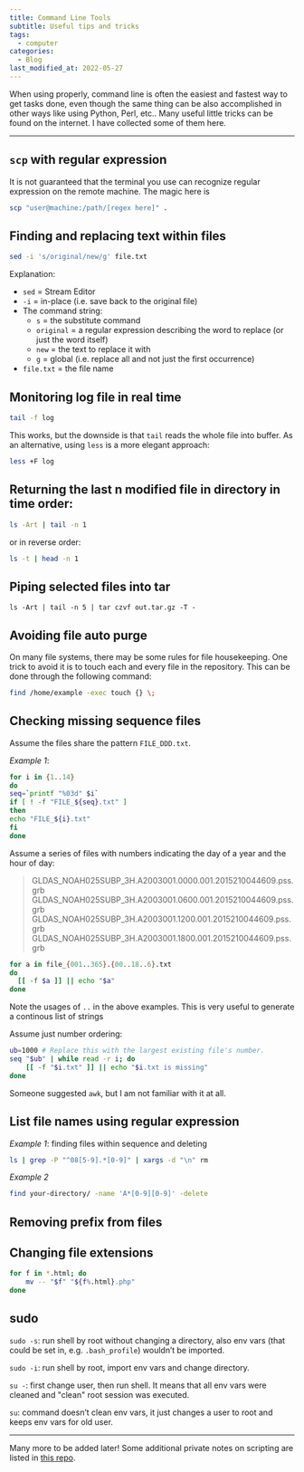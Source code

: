 ```yaml
---
title: Command Line Tools
subtitle: Useful tips and tricks
tags:
  - computer
categories:
  - Blog
last_modified_at: 2022-05-27
---
```


When using properly, command line is often the easiest and fastest way to get tasks done, even though the same thing can be also accomplished in other ways like using Python, Perl, etc..
Many useful little tricks can be found on the internet. I have collected some of them here.

---

## `scp` with regular expression

It is not guaranteed that the terminal you use can recognize regular expression on the remote machine. The magic here is

```sh
scp "user@machine:/path/[regex here]" .
```

## Finding and replacing text within files

```sh
sed -i 's/original/new/g' file.txt
```

Explanation:

  * `sed` = Stream Editor
  * `-i` = in-place (i.e. save back to the original file)
  * The command string:
    * `s` = the substitute command
    * `original` = a regular expression describing the word to replace (or just the word itself)
    * `new` = the text to replace it with
    * `g` = global (i.e. replace all and not just the first occurrence)
  * `file.txt` = the file name

## Monitoring log file in real time

```sh
tail -f log
```

This works, but the downside is that `tail` reads the whole file into buffer. As an alternative, using `less` is a more elegant approach:

```sh
less +F log
```

## Returning the last n modified file in directory in time order:

```sh
ls -Art | tail -n 1
```

or in reverse order:

```sh
ls -t | head -n 1
```

## Piping selected files into tar

```
ls -Art | tail -n 5 | tar czvf out.tar.gz -T -
```

## Avoiding file auto purge
On many file systems, there may be some rules for file housekeeping. One trick to avoid it is to touch each and every file in the repository. This can be done through the following command:

```sh
find /home/example -exec touch {} \;
```

## Checking missing sequence files

Assume the files share the pattern `FILE_DDD.txt`.

*Example 1*:

```sh
for i in {1..14}
do
seq=`printf "%03d" $i`
if [ ! -f "FILE_${seq}.txt" ]
then
echo "FILE_${i}.txt"
fi
done
```

Assume a series of files with numbers indicating the day of a year and the hour of day:
> GLDAS_NOAH025SUBP_3H.A2003001.0000.001.2015210044609.pss.grb
> GLDAS_NOAH025SUBP_3H.A2003001.0600.001.2015210044609.pss.grb
> GLDAS_NOAH025SUBP_3H.A2003001.1200.001.2015210044609.pss.grb
> GLDAS_NOAH025SUBP_3H.A2003001.1800.001.2015210044609.pss.grb

```sh
for a in file_{001..365}.{00..18..6}.txt
do
  [[ -f $a ]] || echo "$a"
done
```

Note the usages of `..` in the above examples. This is very useful to generate a continous list of strings

Assume just number ordering:

```sh
ub=1000 # Replace this with the largest existing file's number.
seq "$ub" | while read -r i; do
    [[ -f "$i.txt" ]] || echo "$i.txt is missing"
done
```

Someone suggested `awk`, but I am not familiar with it at all.

## List file names using regular expression

*Example 1*: finding files within sequence and deleting

```sh
ls | grep -P "^08[5-9].*[0-9]" | xargs -d "\n" rm
```

*Example 2*

```sh
find your-directory/ -name 'A*[0-9][0-9]' -delete
```

## Removing prefix from files

<script src="https://gist.github.com/larshaendler/3c477182717d32a4fc64070c283d24ad.js"></script>

## Changing file extensions

```sh
for f in *.html; do
    mv -- "$f" "${f%.html}.php"
done
```

## sudo

`sudo -s`: run shell by root without changing a directory, also env vars (that could be set in, e.g. `.bash_profile`) wouldn’t be imported.

`sudo -i`: run shell by root, import env vars and change directory.

`su -`: first change user, then run shell. It means that all env vars were cleaned and "clean" root session was executed.

`su`: command doesn’t clean env vars, it just changes a user to root and keeps env vars for old user.

---

Many more to be added later! Some additional private notes on scripting are listed in [this repo](https://github.com/henry2004y/ScriptingNotes).
